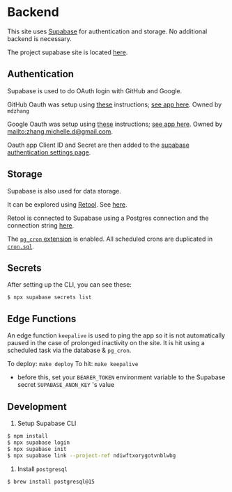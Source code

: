 # Backend

This site uses [Supabase](https://supabase.com/) for authentication and storage. No additional backend is necessary.

The project supabase site is located [here](https://app.supabase.com/project/ndiwftxorygotvnblwbg).

## Authentication

Supabase is used to do OAuth login with GitHub and Google.

GitHub Oauth was setup using [these](https://docs.github.com/en/developers/apps/building-oauth-apps/creating-an-oauth-app) instructions; [see app here](https://github.com/settings/applications/1960145). Owned by `mdzhang`

Google Oauth was setup using [these](https://developers.google.com/identity/protocols/oauth2) instructions; [see app here](https://console.cloud.google.com/apis/credentials?project=burns-depression). Owned by <mailto:zhang.michelle.d@gmail.com>.

Oauth app Client ID and Secret are then added to the [supabase authentication settings page](https://app.supabase.com/project/ndiwftxorygotvnblwbg/auth/settings).

## Storage

Supabase is also used for data storage.

It can be explored using [Retool](https://retool.com/). See [here](https://amisad.retool.com/editor/56b73190-0e0b-11ed-bc13-9b7b1b94e78e).

Retool is connected to Supabase using a Postgres connection and the connection string [here](https://app.supabase.com/project/ndiwftxorygotvnblwbg/settings/database).

The [`pg_cron` extension](https://supabase.com/docs/guides/database/extensions/pgcron) is enabled. All scheduled crons are duplicated in [`cron.sql`](./cron.sql).

## Secrets

After setting up the CLI, you can see these:

`$ npx supabase secrets list`

## Edge Functions

An edge function `keepalive` is used to ping the app so it is not automatically paused in the case of prolonged inactivity on the site. It is hit using a scheduled task via the database & `pg_cron`.

To deploy: `make deploy`
To hit: `make keepalive`
  - before this, set your `BEARER_TOKEN` environment variable to the Supabase secret `SUPABASE_ANON_KEY` 's value

## Development

1. Setup Supabase CLI
  ```sh
  $ npm install
  $ npx supabase login
  $ npx supabase init
  $ npx supabase link --project-ref ndiwftxorygotvnblwbg
  ```
1. Install `postgresql`
  ```sh
  $ brew install postgresql@15
  ```
